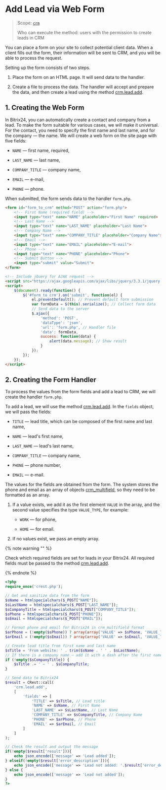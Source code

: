 # Add Lead via Web Form

> Scope: [`crm`](../../../api-reference/scopes/permissions.md)
>
> Who can execute the method: users with the permission to create leads in CRM

You can place a form on your site to collect potential client data. When a client fills out the form, their information will be sent to CRM, and you will be able to process the request.

Setting up the form consists of two steps.

1. Place the form on an HTML page. It will send data to the handler.

2. Create a file to process the data. The handler will accept and prepare the data, and then create a lead using the method [crm.lead.add](../../../api-reference/crm/leads/crm-lead-add.md).

## 1. Creating the Web Form

In Bitrix24, you can automatically create a contact and company from a lead. To make the form suitable for various cases, we will make it universal. For the contact, you need to specify the first name and last name, and for the company — the name. We will create a web form on the site page with five fields:

- `NAME` — first name, required,

- `LAST_NAME` — last name,

- `COMPANY_TITLE` — company name,

- `EMAIL` — e-mail,

- `PHONE` — phone.

When submitted, the form sends data to the handler `form.php`.

```html
<form id="form_to_crm" method="POST" action="form.php">
    <!-- First Name (required field) -->
    <input type="text" name="NAME" placeholder="First Name" required>
    <!-- Last Name -->
    <input type="text" name="LAST_NAME" placeholder="Last Name">
    <!-- Company Name -->
    <input type="text" name="COMPANY_TITLE" placeholder="Company Name">
    <!-- Email -->
    <input type="text" name="EMAIL" placeholder="E-mail">
    <!-- Phone -->
    <input type="text" name="PHONE" placeholder="Phone">
    <!-- Submit Button -->
    <input type="submit" value="Submit">
</form>

<!-- Include jQuery for AJAX request -->
<script src="https://ajax.googleapis.com/ajax/libs/jquery/3.3.1/jquery.min.js"></script>
<script>
    $(document).ready(function() {
        $('#form_to_crm').on('submit', function(el) {
            el.preventDefault(); // Prevent default form submission
            var formData = $(this).serialize(); // Collect form data
            // Send data to the server
            $.ajax({
                'method': 'POST',
                'dataType': 'json',
                'url': 'form.php', // Handler file
                'data': formData,
                success: function(data) {
                    alert(data.message); // Show result
                }
            });
        });
    });
</script>
```

## 2. Creating the Form Handler

To process the values from the form fields and add a lead to CRM, we will create the handler `form.php`.

To add a lead, we will use the method [crm.lead.add](../../../api-reference/crm/leads/crm-lead-add.md). In the `fields` object, we will pass the fields:

- `TITLE` — lead title, which can be composed of the first name and last name,

- `NAME` — lead's first name,

- `LAST_NAME` — lead's last name,

- `COMPANY_TITLE` — company name,

- `PHONE` — phone number,

- `EMAIL` — e-mail.

The values for the fields are obtained from the form. The system stores the phone and email as an array of objects [crm_multifield](../../../api-reference/crm/data-types.md#crm_multifield), so they need to be formatted as an array.

1. If a value exists, we add it as the first element `VALUE` in the array, and the second value specifies the type `VALUE_TYPE`, for example:

   -  `WORK` — for phone,

   -  `HOME` — for email.

2. If no values exist, we pass an empty array.

{% note warning "" %}

Check which required fields are set for leads in your Bitrix24. All required fields must be passed to the method [crm.lead.add](../../../api-reference/crm/leads/crm-lead-add.md).

{% endnote %}

```php
<?php
require_once('crest.php');

// Get and sanitize data from the form
$sName = htmlspecialchars($_POST["NAME"]);
$sLastName = htmlspecialchars($_POST["LAST_NAME"]);
$sCompanyTitle = htmlspecialchars($_POST["COMPANY_TITLE"]);
$sPhone = htmlspecialchars($_POST["PHONE"]);
$sEmail = htmlspecialchars($_POST["EMAIL"]);

// Format phone and email for Bitrix24 in crm_multifield format
$arPhone = (!empty($sPhone)) ? array(array('VALUE' => $sPhone, 'VALUE_TYPE' => 'WORK')) : array();
$arEmail = (!empty($sEmail)) ? array(array('VALUE' => $sEmail, 'VALUE_TYPE' => 'HOME')) : array();

// Create lead title from first name and last name
$sTitle = 'From website: ' . trim($sName . ' ' . $sLastName);
// If there is a company name — add it with a dash after the first name and last name
if (!empty($sCompanyTitle)) {
    $sTitle .= ' — ' . $sCompanyTitle;
}

// Send data to Bitrix24
$result = CRest::call(
    'crm.lead.add',
    [
        'fields' => [
            'TITLE' => $sTitle, // Lead title
            'NAME' => $sName, // First Name
            'LAST_NAME' => $sLastName, // Last Name
            'COMPANY_TITLE' => $sCompanyTitle, // Company Name
            'PHONE' => $arPhone, // Phone
            'EMAIL' => $arEmail, // Email
        ]
    ]
);

// Check the result and output the message
if(!empty($result['result'])){
    echo json_encode(['message' => 'Lead added']);
} elseif(!empty($result['error_description'])){
    echo json_encode(['message' => 'Lead not added: '.$result['error_description']]);
} else {
    echo json_encode(['message' => 'Lead not added']);
}
?>
```